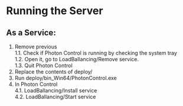 # Running the Server
## As a Service:
1. Remove previous  
1.1. Check if Photon Control is running by checking the system tray  
1.2. Open it, go to LoadBallancing/Remove service.  
1.3. Quit Photon Control
2. Replace the contents of deploy/
3. Run deploy/bin_Win64/PhotonControl.exe
4. In Photon Control  
4.1. LoadBallancing/Install service    
4.2. LoadBallancing/Start service  
